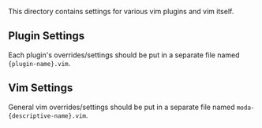 This directory contains settings for various vim plugins and vim itself.

## Plugin Settings

Each plugin's overrides/settings should be put in a separate file named `{plugin-name}.vim`.

## Vim Settings

General vim overrides/settings should be put in a separate file named `moda-{descriptive-name}.vim`.
